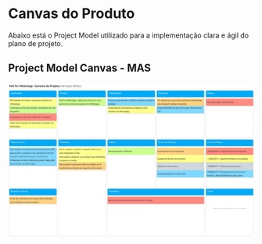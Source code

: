 # Canvas do Produto
Abaixo está o Project Model utilizado para a implementação clara e ágil do plano de projeto.

## Project Model Canvas - MAS
![Preview](../images/canvas/ProjectModelCanvas.png?raw=true "Figura CANVAS01 - Project Model Canvas")
